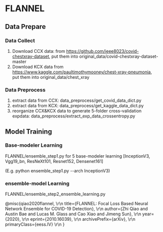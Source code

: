 # FLANNEL

## Data Prepare
### Data Collect
1. Download CCX data: from https://github.com/ieee8023/covid-chestxray-dataset, put them into original_data/covid-chestxray-dataset-master
2. Download KCX data from https://www.kaggle.com/paultimothymooney/chest-xray-pneumonia, put them into original_data/chest_xray
### Data Preprocess
1. extract data from CCX: data_preprocess/get_covid_data_dict.py 
2. extract data from KCX: data_preprocess/get_kaggle_data_dict.py
3. reorganize CCX&KCX data to generate 5-folder cross-validation expdata: data_preprocess/extract_exp_data_crossentropy.py

## Model Training
### Base-modeler Learning
FLANNEL/ensemble_step1.py for 5 base-modeler learning [InceptionV3, Vgg19_bn, ResNeXt101, Resnet152, Densenet161]

(E.g. python ensemble_step1.py --arch InceptionV3)

### ensemble-model Learning
FLANNEL/ensemble_step2_ensemble_learning.py



@misc{qiao2020flannel, \r\n
      title={FLANNEL: Focal Loss Based Neural Network Ensemble for COVID-19 Detection},  \r\n
      author={Zhi Qiao and Austin Bae and Lucas M. Glass and Cao Xiao and Jimeng Sun}, \r\n
      year={2020}, \r\n
      eprint={2010.16039}, \r\n
      archivePrefix={arXiv}, \r\n
      primaryClass={eess.IV} \r\n
}

